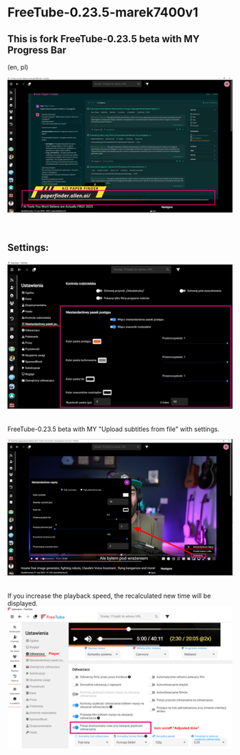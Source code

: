# FreeTube-0.23.5-marek7400v1

## This is fork FreeTube-0.23.5 beta with MY Progress Bar

(en, pl)

![freetube-marek7400.jpg](images/freetube-marek7400.jpg)
<br>
<br>
<br>
## Settings:
![settings.png](images/settings.png)
<br>
<br>
<br>
FreeTube-0.23.5 beta with MY "Upload subtitles from file" with settings.

![v3](images/v3.jpg)
<br>
<br>
<br>
If you increase the playback speed, the recalculated new time will be displayed.
![time](images/time.jpg)
